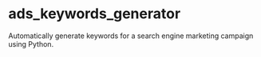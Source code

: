 # ads_keywords_generator
Automatically generate keywords for a search engine marketing campaign using Python.
